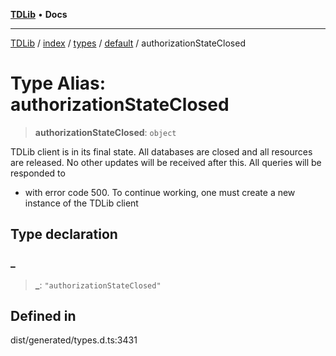 [**TDLib**](../../../../../../README.md) • **Docs**

***

[TDLib](../../../../../../modules.md) / [index](../../../../../README.md) / [types](../../../README.md) / [default](../README.md) / authorizationStateClosed

# Type Alias: authorizationStateClosed

> **authorizationStateClosed**: `object`

TDLib client is in its final state. All databases are closed and all resources are released. No other updates will be received after this. All queries will be responded to

- with error code 500. To continue working, one must create a new instance of the TDLib client

## Type declaration

### \_

> **\_**: `"authorizationStateClosed"`

## Defined in

dist/generated/types.d.ts:3431
